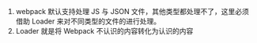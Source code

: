 1. webpack 默认支持处理 JS 与 JSON 文件，其他类型都处理不了，这里必须借助 Loader 来对不同类型的文件的进行处理。
2. Loader 就是将 Webpack 不认识的内容转化为认识的内容
